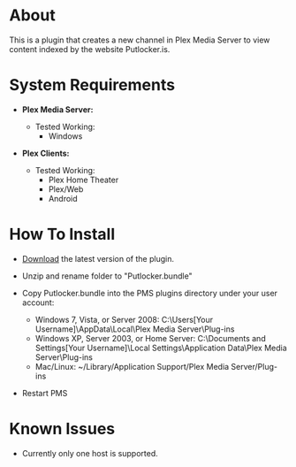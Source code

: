 About
=====

This is a plugin that creates a new channel in Plex Media Server to view content indexed by the website Putlocker.is.

System Requirements
===================

- **Plex Media Server:**
	
	- Tested Working:
		- Windows

- **Plex Clients:**

	- Tested Working:
		- Plex Home Theater
		- Plex/Web
		- Android


How To Install
==============

- [Download](https://github.com/jwsolve/Putlocker.bundle/archive/master.zip) the latest version of the plugin.

- Unzip and rename folder to "Putlocker.bundle"

- Copy Putlocker.bundle into the PMS plugins directory under your user account:
	- Windows 7, Vista, or Server 2008: C:\Users[Your Username]\AppData\Local\Plex Media Server\Plug-ins
	- Windows XP, Server 2003, or Home Server: C:\Documents and Settings[Your Username]\Local Settings\Application Data\Plex Media Server\Plug-ins
	- Mac/Linux: ~/Library/Application Support/Plex Media Server/Plug-ins

- Restart PMS

Known Issues
============

- Currently only one host is supported.